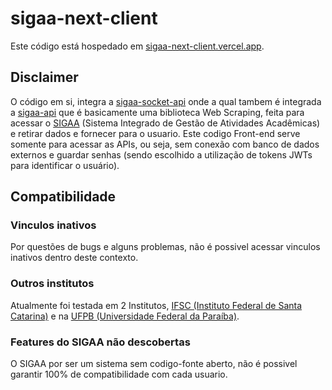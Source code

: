 # sigaa-next-client

Este código está hospedado em [sigaa-next-client.vercel.app](https://sigaa-next-client.vercel.app/). <br>

## Disclaimer

O código em si, integra a [sigaa-socket-api](https://github.com/dduartee/sigaa-socket-api/) onde a qual tambem é integrada a [sigaa-api](https://github.com/GeovaneSchmitz/sigaa-api)
que é basicamente uma biblioteca Web Scraping, feita para acessar o [SIGAA](https://sigaa.ifsc.edu.br) (Sistema Integrado de Gestão de Atividades Acadêmicas) e retirar dados e fornecer para o usuario. Este codigo Front-end serve somente para acessar as APIs, ou seja, sem conexão com banco de dados externos e guardar senhas (sendo escolhido a utilização de tokens JWTs para identificar o usuário).

## Compatibilidade

### Vinculos inativos
Por questões de bugs e alguns problemas, não é possivel acessar vinculos inativos dentro deste contexto.

### Outros institutos
Atualmente foi testada em 2 Institutos, [IFSC (Instituto Federal de Santa Catarina)](https://ifsc.edu.br/) e na [UFPB (Universidade Federal da Paraíba)](https://www.ufpb.br/).

### Features do SIGAA não descobertas
O SIGAA por ser um sistema sem codigo-fonte aberto, não é possivel garantir 100% de compatibilidade com cada usuario.
